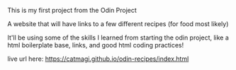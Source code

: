 This is my first project from the Odin Project

A website that will have links to a few different recipes (for food most likely)

It'll be using some of the skills I learned from starting the odin project, like a html boilerplate base, links, and good html coding practices!

live url here: https://catmagi.github.io/odin-recipes/index.html